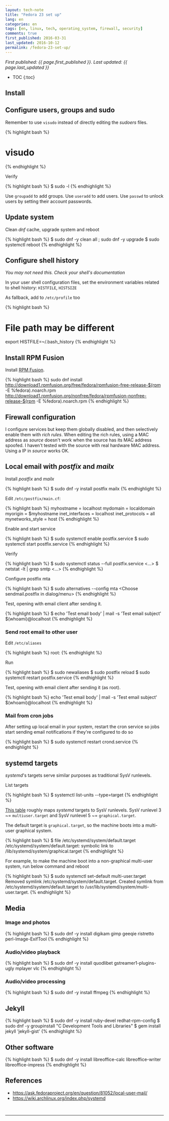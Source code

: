 ```yaml
---
layout: tech-note
title: "Fedora 23 set up"
lang: en
categories: en
tags: [en, linux, tech, operating_system, firewall, security]
comments: true
first_published: 2016-03-31
last_updated: 2016-10-12
permalink: /fedora-23-set-up/
---
```


*First published: {{ page.first_published }}. Last updated: {{ page.last_updated }}*

* TOC
{:toc}

## Install

## Configure users, groups and sudo

Remember to use `visudo` instead of directly editing the *sudoers* files.

{% highlight bash %}
# visudo
{% endhighlight %}

Verify

{% highlight bash %}
$ sudo -l
{% endhighlight %}

Use `groupadd` to add groups.  Use `useradd` to add users. Use `passwd` to
unlock users by setting their account passwords.

## Update system

Clean *dnf* cache, upgrade system and reboot

{% highlight bash %}
$ sudo dnf -y clean all ; sudo dnf -y upgrade
$ sudo systemctl reboot
{% endhighlight %}

## Configure shell history

*You may not need this. Check your shell's documentation*

In your user shell configuration files, set the environment variables related
to shell history: `HISTFILE`, `HISTSIZE`

As fallback, add to `/etc/profile` too

{% highlight bash %}
# File path may be different
export HISTFILE=~/.bash_history
{% endhighlight %}

## Install RPM Fusion

Install [RPM Fusion](http://rpmfusion.org).

{% highlight bash %}
sudo dnf install http://download1.rpmfusion.org/free/fedora/rpmfusion-free-release-$(rpm -E %fedora).noarch.rpm http://download1.rpmfusion.org/nonfree/fedora/rpmfusion-nonfree-release-$(rpm -E %fedora).noarch.rpm
{% endhighlight %}

## Firewall configuration

I configure services but keep them globally disabled, and then selectively
enable them with *rich rules*. When editing the rich rules, using a MAC address
as *source* doesn't work when the source has its MAC address spoofed. I haven't
tested with the source with real hardware MAC address. Using a IP in *source*
works OK.

## Local email with *postfix* and *mailx*

Install *postfix* and *mailx*

{% highlight bash %}
$ sudo dnf -y install postfix mailx
{% endhighlight %}

Edit `/etc/postfix/main.cf`:

{% highlight bash %}
myhostname = localhost
mydomain = localdomain
myorigin = $myhostname
inet_interfaces = localhost
inet_protocols = all
mynetworks_style = host
{% endhighlight %}

Enable and start service

{% highlight bash %}
$ sudo systemctl enable postfix.service
$ sudo systemctl start postfix.service
{% endhighlight %}

Verify

{% highlight bash %}
$ sudo systemctl status --full postfix.service
<...>
$ netstat -lt | grep smtp
<...>
{% endhighlight %}

Configure postfix mta

{% highlight bash %}
$ sudo alternatives --config mta
<Choose sendmail.postfix in dialog/menu>
{% endhighlight %}

Test, opening with email client after sending it.

{% highlight bash %}
$ echo 'Test email body' | mail -s 'Test email subject' $(whoami)@localhost
{% endhighlight %}

### Send root email to other user

Edit `/etc/aliases`

{% highlight bash %}
root:   <your username>
{% endhighlight %}

Run

{% highlight bash %}
$ sudo newaliases
$ sudo postfix reload
$ sudo systemctl restart postfix.service
{% endhighlight %}

Test, opening with email client after sending it (as root).

{% highlight bash %}
echo 'Test email body' | mail -s 'Test email subject' $(whoami)@localhost
{% endhighlight %}

### Mail from cron jobs

After setting up local email in your system, restart the cron service so jobs
start sending email notifications if they're configured to do so

{% highlight bash %}
$ sudo systemctl restart crond.service
{% endhighlight %}

## systemd targets

*systemd*'s targets serve similar purposes as traditional SysV runlevels.

List targets

{% highlight bash %}
$ systemctl list-units --type=target
{% endhighlight %}

[This table](https://wiki.archlinux.org/index.php/systemd#Targets_table)
roughly maps *systemd* targets to SysV runlevels. SysV runlevel 3 ~=
`multiuser.target` and SysV runlevel 5 ~= `graphical.target`.

The default target is `graphical.target`, so the machine boots into a
multi-user graphical system.

{% highlight bash %}
$ file /etc/systemd/system/default.target
/etc/systemd/system/default.target: symbolic link to /lib/systemd/system/graphical.target
{% endhighlight %}

For example, to make the machine boot into a non-graphical multi-user system,
run below command and reboot

{% highlight bash %}
$ sudo systemctl set-default multi-user.target
Removed symlink /etc/systemd/system/default.target.
Created symlink from /etc/systemd/system/default.target to /usr/lib/systemd/system/multi-user.target.
{% endhighlight %}

## Media

### Image and photos

{% highlight bash %}
$ sudo dnf -y install digikam gimp geeqie ristretto perl-Image-ExifTool
{% endhighlight %}

### Audio/video playback

{% highlight bash %}
$ sudo dnf -y install quodlibet gstreamer1-plugins-ugly mplayer vlc
{% endhighlight %}

### Audio/video processing

{% highlight bash %}
$ sudo dnf -y install ffmpeg
{% endhighlight %}

## Jekyll

{% highlight bash %}
$ sudo dnf -y install ruby-devel redhat-rpm-config
$ sudo dnf -y groupinstall "C Development Tools and Libraries"
$ gem install jekyll 'jekyll-gist'
{% endhighlight %}

## Other software

{% highlight bash %}
$ sudo dnf -y install libreoffice-calc libreoffice-writer libreoffice-impress
{% endhighlight %}

## References

- <https://ask.fedoraproject.org/en/question/81052/local-user-mail/>
- <https://wiki.archlinux.org/index.php/systemd>

<br/>

---
